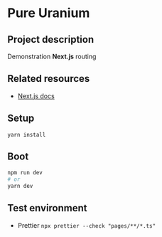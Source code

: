 # Pure Uranium

## Project description

Demonstration **Next.js** routing

## Related resources

- [Next.js docs](https://nextjs.org/docs/getting-started)

<!-- ## Runtime environment -->

<!-- ## Commands -->

<!-- ## Development environment -->

## Setup

`yarn install`

## Boot

```bash
npm run dev
# or
yarn dev
```

## Test environment

- Prettier `npx prettier --check "pages/**/*.ts"`

<!-- ## Deployment instructions -->
